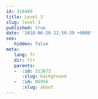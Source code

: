 ```yaml
---
id: 318489
title: Level 3
slug: level-3
published: true
date: '2018-06-20 21:50:39 +0000'
seo:
   hidden: false
meta:
   lang: fr
   dir: ltr
   parents:
   -  :id: 313873
      :slug: background
   -  :id: 86956
      :slug: about
---
```


